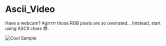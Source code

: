 # Ascii_Video
Have a webcam? Agrrrrr those RGB pixels are so overrated... Intstead, start using ASCII chars 😎.   

![Cool Sample](Ascii_Video/ascii.png)
